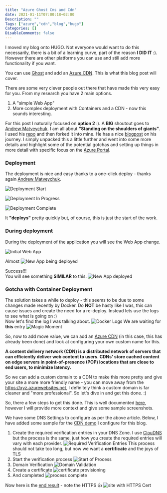 ```yaml
---
title: "Azure Ghost Cms and Cdn"
date: 2021-01-11T07:00:18+02:00
Description: ""
Tags: ["azure","cdn","blog","hugo"]
Categories: []
DisableComments: false
---
```


I moved my blog onto HUGO. Not everyone would want to do this necessarily, there is a bit of a learning curve, part of the reason **I DID IT** :). However there are other platforms you can use and still add more functionality if you want.  

You can use [Ghost](https://ghost.org/) and add an [Azure CDN](https://docs.microsoft.com/en-us/azure/cdn/cdn-overview). This is what this blog post will cover.

There are some very clever people out there that have made this very easy for you. From my research you have 2 main options.

1. A "simple Web App"
2. More complex deployment with Containers and a CDN - now this sounds interesting.  

For this post I naturally focused on **option 2** :). A **BIG** shoutout goes to [Andrew Matveychuk](https://andrewmatveychuk.com/about/). I am all about __**"Standing on the shoulders of giants**"__. I used his [repo](https://github.com/andrewmatveychuk/azure.ghost-web-app-for-containers) and then forked it into mine. He has a nice [blogpost](https://andrewmatveychuk.com/a-one-click-ghost-deployment-on-azure-web-app-for-containers/) on his journey. I simply unpacked this a little further and went into some more details and highlight some of the potential gotchas and setting up things in more detail with specific focus on the [Azure Portal](https://portal.azure.com).

### Deployment

The deployment is nice and easy thanks to a one-click deploy - thanks again [Andrew Matveychuk](https://andrewmatveychuk.com/about/).  

![Deployment Start](https://github.com/fskelly/flkelly-cloudblog/blob/main/static/images/blogImages/2021/ghostblogpost/deploymentsample.png?raw=true)  

![Deployment In Progress](https://github.com/fskelly/flkelly-cloudblog/blob/main/static/images/blogImages/2021/ghostblogpost/deploymentSequence.png?raw=true)  

![Deployment Complete](https://github.com/fskelly/flkelly-cloudblog/blob/main/static/images/blogImages/2021/ghostblogpost/deplolymentComplete.png?raw=true)  

It __"deploys"__ pretty quickly but, of course, this is just the start of the work.

### During deployment  

During the deployment of the application you will see the Web App change.

![Initial Web App](https://github.com/fskelly/flkelly-cloudblog/blob/main/static/images/blogImages/2021/ghostblogpost/initialWebApp.png?raw=true)  

Almost
![New App being deployed](https://github.com/fskelly/flkelly-cloudblog/blob/main/static/images/blogImages/2021/ghostblogpost/ghostBeingConfigured.png?raw=true)

Success!!!  
You will see something **SIMILAR** to this.
![New App deployed](https://github.com/fskelly/flkelly-cloudblog/blob/main/static/images/blogImages/2021/ghostblogpost/ghostConfigured.png?raw=true)

### Gotcha with Container Deployment

The solution takes a while to deploy - this seems to be due to some changes made recently by Docker. Do **NOT** be hasty like I was, this can cause issues and create the need for a re-deploy. Instead lets use the logs to see what is going on :)  
Now let's find the log I was talking about.
![Docker Logs](https://github.com/fskelly/flkelly-cloudblog/blob/main/static/images/blogImages/2021/ghostblogpost/containerLogs.png?raw=true)
We are waiting for **this** entry
![Magic Moment](https://github.com/fskelly/flkelly-cloudblog/blob/main/static/images/blogImages/2021/ghostblogpost/magicMoment-PATIENCE.png?raw=true)

So, now to add move value, we can add an [Azure CDN](https://docs.microsoft.com/en-us/azure/cdn/cdn-overview) (in this case, this has already been done) and look at configuring your own custom name for this.

**A content delivery network (CDN) is a distributed network of servers that can efficiently deliver web content to users. CDNs' store cached content on edge servers in point-of-presence (POP) locations that are close to end users, to minimize latency.**

So we can add a custom domain to a CDN to make this more pretty and give your site a more more friendly name - you can move away from the <https://xyz.azurewebsites.net>, I definitely think a custom domain is far cleaner and "more professional". So let's dive in and get this done. :)

So, there a few steps to get this done. This is well documented [here](https://docs.microsoft.com/en-us/azure/cdn/cdn-map-content-to-custom-domain?tabs=azure-dns), however I will provide more context and give some sample screenshots.

We have some DNS Settings to configure as per the above article. Below, I have added some sample for the [CDN demo](https://demoghost.fskelly.com/) I configure for this blog.  

1. Create the required verification entries in your DNS Zone. I use [ClouDNS](https://www.cloudns.net/) but the process is the same, just how you create the required entries will vary with each provider.
![Required Verification Entries](https://github.com/fskelly/flkelly-cloudblog/blob/main/static/images/blogImages/2021/ghostblogpost/cdnVerification.png?raw=true)
This process should not take too long, but now we want a **certificate** and the joys of TLS  
2. Start the verification process ![Start of Process](https://github.com/fskelly/flkelly-cloudblog/blob/main/static/images/blogImages/2021/ghostblogpost/cdnCert1.png?raw=true)
3. Domain Verification ![Domain Validation](https://github.com/fskelly/flkelly-cloudblog/blob/main/static/images/blogImages/2021/ghostblogpost/cdnCert2.png?raw=true)
4. Create a certificate ![certificate provisioning](https://github.com/fskelly/flkelly-cloudblog/blob/main/static/images/blogImages/2021/ghostblogpost/cdnCert3.png?raw=true)
5. And completed ![process complete](https://github.com/fskelly/flkelly-cloudblog/blob/main/static/images/blogImages/2021/ghostblogpost/cdnCert4.png?raw=true)

Now here is the [end result](https://demoghost.fskelly.com) - note the HTTPS 👍 ![site with HTTPS Cert](https://github.com/fskelly/flkelly-cloudblog/blob/main/static/images/blogImages/2021/ghostblogpost/cdnDemoPost.png?raw=true)
